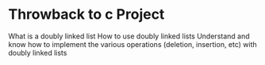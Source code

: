 # Throwback to c Project
What is a doubly linked list
How to use doubly linked lists
Understand and know how to implement the various operations 
(deletion, insertion, etc) with doubly linked lists